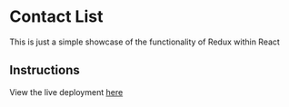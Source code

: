# Contact List

This is just a simple showcase of the functionality of Redux within React
## Instructions
View the live deployment [here](https://ahmedalihashi.github.io/contact-list/)
